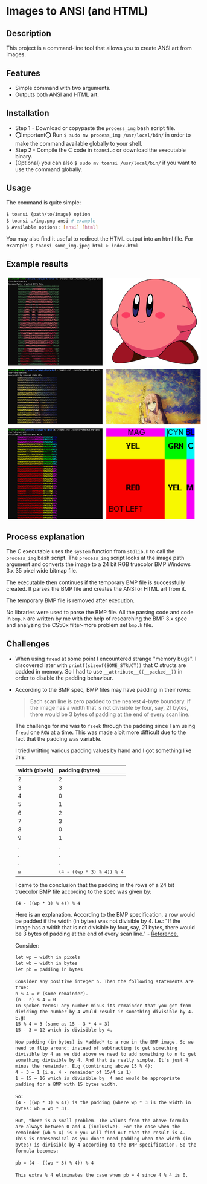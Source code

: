 # Images to ANSI (and HTML)

## Description

This project is a command-line tool that allows you to create ANSI art from images.

## Features

- Simple command with two arguments.
- Outputs both ANSI and HTML art.

## Installation

- Step 1 - Download or copypaste the `process_img` bash script file.
- ⭕Important⭕ Run `$ sudo mv process_img /usr/local/bin/` in order to make the command available globally to your shell.
- Step 2 - Compile the C code in `toansi.c` or download the executable binary.
- (Optional) you can also `$ sudo mv toansi /usr/local/bin/`
if you want to use the command globally.

## Usage

The command is quite simple:

```bash
$ toansi {path/to/image} option
$ toansi ./img.png ansi # example
$ Available options: [ansi] [html]
```

You may also find it useful to redirect the HTML output into an html file. For example: `$ toansi some_img.jpeg html > index.html`

## Example results

<div style="display:flex;gap:10px;padding:5px">
<img style="width:250px" src="https://raw.githubusercontent.com/bosari-a/image-to-ansi-c/main/assets/kirby_ansi.png">
<img style="width:250px" src="https://raw.githubusercontent.com/bosari-a/image-to-ansi-c/main/assets/kirby.png">
</div>


<div style="display:flex;gap:10px;padding:5px">
<img style="width:250px" src="https://raw.githubusercontent.com/bosari-a/image-to-ansi-c/main/assets/eg_bocchi_ansi.png">
<img style="width:250px" src="https://raw.githubusercontent.com/bosari-a/image-to-ansi-c/main/assets/bocchi.png">
</div>


<div style="display:flex;gap:10px;padding:5px">
<img style="width:250px" src="https://raw.githubusercontent.com/bosari-a/image-to-ansi-c/main/assets/flag_ansi.png">
<img style="width:250px" src="https://raw.githubusercontent.com/bosari-a/image-to-ansi-c/main/assets/FLAG_B24.BMP">
</div>

## Process explanation

The C executable uses the `system` function from `stdlib.h` to call the `process_img` bash script. The `process_img` script looks at the image path argument and converts the image to a 24 bit RGB truecolor BMP Windows 3.x 35 pixel wide bitmap file.

The executable then continues if the temporary BMP file is successfully created. It parses the BMP file and creates the ANSI or HTML art from it.

The temporary BMP file is removed after execution.

No libraries were used to parse the BMP file. All the parsing code and code in `bmp.h` are written by me with the help of researching the BMP 3.x spec and analyzing the CS50x filter-more problem set `bmp.h` file.

## Challenges

- When using `fread` at some point I encountered strange "memory bugs". I discovered later with `printf(sizeof(SOME_STRUCT))` that C structs are padded in memory. So I had to use `__attribute__((__packed__))` in order to disable the padding behaviour.

- According to the BMP spec, BMP files may have padding in their rows:
    > Each scan line is zero padded to the nearest 4-byte boundary. If the image has a width that is not divisible by four, say, 21 bytes, there would be 3 bytes of padding at the end of every scan line.

    The challenge for me was to `fseek` through the padding since I am using `fread` one `ROW` at a time. This was made a bit more difficult due to the fact that the padding was variable.

    I tried writting various padding values by hand and I got something like this:

    | width (pixels) | padding (bytes) |
    | -------------- | --------------- |
    | 2              | 2               |
    | 3              | 3               |
    | 4              | 0               |
    | 5              | 1               |
    | 6              | 2               |
    | 7              | 3               |
    | 8              | 0               |
    | 9              | 1               |
    | .              | .               |
    | .              | .               |
    | .              | .               |
    | `w`            |`(4 - ((wp * 3) % 4)) % 4`|


    I came to the conclusion that the padding in the rows of a 24 bit truecolor BMP file according to the spec was given by:
    ```
    (4 - ((wp * 3) % 4)) % 4
    ```

    Here is an explanation. According to the BMP specification, a row would be padded if the width (in bytes) was not divisible by 4.
    I.e.: "If the image has a width that is not divisible by four, say, 21 bytes, there would be 3 bytes of padding at the end of every scan line." - [Reference.](https://www.ece.ualberta.ca/~elliott/ee552/studentAppNotes/2003_w/misc/bmp_file_format/bmp_file_format.htm)
    
    Consider:
    ```
    let wp = width in pixels
    let wb = width in bytes
    let pb = padding in bytes

    Consider any positive integer n. Then the following statements are true:
    n % 4 = r (some remainder).
    (n - r) % 4 = 0
    In spoken terms: any number minus its remainder that you get from dividing the number by 4 would result in something divisible by 4. E.g: 
    15 % 4 = 3 (same as 15 - 3 * 4 = 3)
    15 - 3 = 12 which is divisible by 4.

    Now padding (in bytes) is *added* to a row in the BMP image. So we need to flip around: instead of subtracting to get something divisible by 4 as we did above we need to add something to n to get something divisible by 4. And that is really simple. It's just 4 minus the remainder. E.g (continuing above 15 % 4):
    4 - 3 = 1 (i.e. 4 - remainder of 15/4 is 1)
    1 + 15 = 16 which is divisible by  4 and would be appropriate padding for a BMP with 15 bytes width.

    So:
    (4 - ((wp * 3) % 4)) is the padding (where wp * 3 is the width in bytes: wb = wp * 3). 
    
    But, there is a small problem. The values from the above formula are always between 0 and 4 (inclusive). For the case when the remainder (wb % 4) is 0 you will find out that the result is 4. This is nonesensical as you don't need padding when the width (in bytes) is divisible by 4 according to the BMP specification. So the formula becomes:

    pb = (4 - ((wp * 3) % 4)) % 4

    This extra % 4 eliminates the case when pb = 4 since 4 % 4 is 0.
    ```

